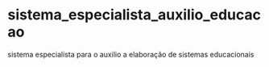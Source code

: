 # sistema_especialista_auxilio_educacao
sistema especialista para o auxilio a elaboração de sistemas educacionais
